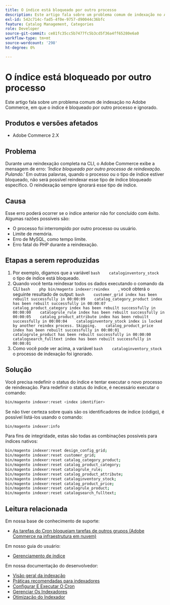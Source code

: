 ```yaml
---
title: O índice está bloqueado por outro processo
description: Este artigo fala sobre um problema comum de indexação no Adobe Commerce, em que o índice é bloqueado por outro processo e ignorado.
exl-id: 542c714c-fad5-4f0e-9757-d90044c36bfc
feature: Catalog Management, Categories
role: Developer
source-git-commit: ce81fc35cc5b7477fc5b3cd5f36a4ff65280e6a0
workflow-type: tm+mt
source-wordcount: '298'
ht-degree: 0%

---
```


# O índice está bloqueado por outro processo

Este artigo fala sobre um problema comum de indexação no Adobe Commerce, em que o índice é bloqueado por outro processo e ignorado.

## Produtos e versões afetados

* Adobe Commerce 2.X

## Problema

Durante uma reindexação completa na CLI, o Adobe Commerce exibe a mensagem de erro: *&#39;Índice bloqueado por outro processo de reindexação. Pulando.&#39;* Em outras palavras, quando o processo ou o tipo de índice estiver bloqueado, não será possível reindexar esse tipo de índice bloqueado específico. O reindexação sempre ignorará esse tipo de índice.

## Causa

Esse erro poderá ocorrer se o índice anterior não for concluído com êxito. Algumas razões possíveis são:

* O processo foi interrompido por outro processo ou usuário.
* Limite de memória.
* Erro de MySQL, como tempo limite.
* Erro fatal do PHP durante a reindexação.

## Etapas a serem reproduzidas

1. Por exemplo, digamos que a variável    ```bash    cataloginventory_stock ```    o tipo de índice está bloqueado.
1. Quando você tenta reindexar todos os dados executando o comando da CLI    ```bash    php bin/magento indexer:reindex    ```, você obterá o seguinte resultado de output:    ```bash    customer_grid index has been rebuilt successfully in 00:00:09    catalog_category_product index has been rebuilt successfully in 00:00:07    catalog_product_category index has been rebuilt successfully in 00:00:00    catalogrule_rule index has been rebuilt successfully in 00:00:05    catalog_product_attribute index has been rebuilt successfully in 00:00:04    cataloginventory_stock index is locked by another reindex process. Skipping.    catalog_product_price index has been rebuilt successfully in 00:00:01    catalogrule_product has been rebuilt successfully in 00:00:00    catalogsearch_fulltext index has been rebuilt successfully in 00:00:01    ```
1. Como você pode ver acima, a variável    ```bash    cataloginventory_stock```    o processo de indexação foi ignorado.


## Solução

Você precisa redefinir o status do índice e tentar executar o novo processo de reindexação. Para redefinir o status do índice, é necessário executar o comando:

```bash
bin/magento indexer:reset <index identifier>
```

Se não tiver certeza sobre quais são os identificadores de índice (código), é possível listá-los usando o comando:

```bash
bin/magento indexer:info
```

Para fins de integridade, estas são todas as combinações possíveis para índices nativos:

```bash
bin/magento indexer:reset design_config_grid;
bin/magento indexer:reset customer_grid;
bin/magento indexer:reset catalog_category_product;
bin/magento indexer:reset catalog_product_category;
bin/magento indexer:reset catalogrule_rule;
bin/magento indexer:reset catalog_product_attribute;
bin/magento indexer:reset cataloginventory_stock;
bin/magento indexer:reset catalog_product_price;
bin/magento indexer:reset catalogrule_product;
bin/magento indexer:reset catalogsearch_fulltext;
```


## Leitura relacionada

Em nossa base de conhecimento de suporte:

* [As tarefas do Cron bloqueiam tarefas de outros grupos (Adobe Commerce na infraestrutura em nuvem)](/help/troubleshooting/miscellaneous/cron-tasks-lock-tasks-from-other-groups.md)

Em nosso guia do usuário:

* [Gerenciamento de índice](https://docs.magento.com/user-guide/system/index-management.html?itm_source=merchdocs&amp;itm_medium=search_page&amp;itm_campaign=federated_search&amp;itm_term=reindexing)

Em nossa documentação do desenvolvedor:

* [Visão geral da indexação](https://devdocs.magento.com/guides/v2.3/extension-dev-guide/indexing.html)
* [Práticas recomendadas para indexadores](https://devdocs.magento.com/guides/v2.3/performance-best-practices/configuration.html#indexers)
* [Configurar E Executar O Cron](https://devdocs.magento.com/guides/v2.3/config-guide/cli/config-cli-subcommands-cron.html)
* [Gerenciar Os Indexadores](https://devdocs.magento.com/guides/v2.3/config-guide/cli/config-cli-subcommands-index.html)
* [Otimização do Indexador](https://devdocs.magento.com/guides/v2.3/extension-dev-guide/indexer-batch.html)
